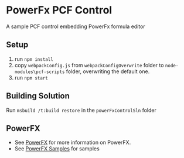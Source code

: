 # PowerFx PCF Control

A sample PCF control embedding PowerFx formula editor

## Setup

1. run `npm install`
2. copy `webpackConfig.js` from `webpackConfigOverwrite` folder to `node-modules\pcf-scripts` folder, overwriting the default one.
3. run `npm start`

## Building Solution

Run `msbuild /t:build restore` in the `powerFxControlSln` folder

## PowerFX

- See [PowerFX](https://github.com/microsoft/Power-Fx) for more information on PowerFX.
- See [PowerFX Samples](https://github.com/microsoft/power-fx-host-samples) for samples
